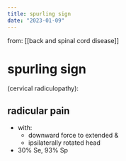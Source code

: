 ```yaml
---
title: spurling sign
date: "2023-01-09"
---
```


 from: [[back and spinal cord disease]]
# spurling sign

(cervical radiculopathy):

## radicular pain
* with:
	* downward force to extended &
	* ipsilaterally rotated head
* 30% Se, 93% Sp
